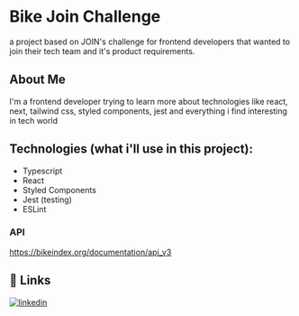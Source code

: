 # Bike Join Challenge

a project based on JOIN's challenge for frontend developers that wanted to join their tech team and it's product requirements.

## About Me

I'm a frontend developer trying to learn more about technologies like react, next, tailwind css, styled components, jest and everything i find interesting in tech world

## Technologies (what i'll use in this project):

- Typescript
- React
- Styled Components
- Jest (testing)
- ESLint

### API

https://bikeindex.org/documentation/api_v3

## 🔗 Links

[![linkedin](https://img.shields.io/badge/linkedin-0A66C2?style=for-the-badge&logo=linkedin&logoColor=white)](https://www.linkedin.com/annaluizando)
